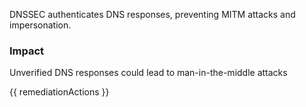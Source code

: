 
DNSSEC authenticates DNS responses, preventing MITM attacks and impersonation.

### Impact
Unverified DNS responses could lead to man-in-the-middle attacks

<!-- DO NOT CHANGE -->
{{ remediationActions }}



